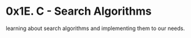 # 0x1E. C - Search Algorithms

learning about search algorithms and implementing them to our needs.
